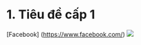 # 1. Tiêu đề cấp 1

[Facebook] (https://www.facebook.com/)
<img src= "https://cdn.pixabay.com/photo/2023/05/23/15/26/bengal-cat-8012976_640.jpg">

